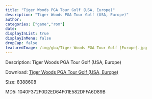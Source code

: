 ```yaml
---
title: "Tiger Woods PGA Tour Golf (USA, Europe)"
description: "Tiger Woods PGA Tour Golf (USA, Europe)"
author: 
categories: ["game","rom"]
date: 
displayInList: true
displayInMenu: false
dropCap: false
featuredImage: /img/gba/Tiger Woods PGA Tour Golf [Europe].jpg
---
```


Description: Tiger Woods PGA Tour Golf (USA, Europe)

Download: <a style="text-decoration:underline;" href="https://mega.nz/#!OOxk1KwY!YTjK-7u9C8RDPPQ39xlH8uVzr0NnZT1Y2xiQ7tPkdCY" target = "_blank" rel = "nofollow" > Tiger Woods PGA Tour Golf (USA, Europe)</a>

Size: 8388608

MD5: 1040F372F0D2ED64F01E582DFFA6D89B

